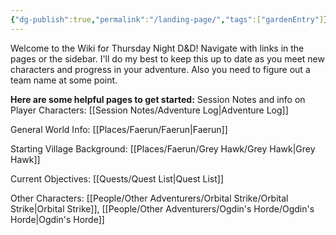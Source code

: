 ```yaml
---
{"dg-publish":true,"permalink":"/landing-page/","tags":["gardenEntry"]}
---
```


Welcome to the Wiki for Thursday Night D&D!  Navigate with links in the pages or the sidebar.  I'll do my best to keep this up to date as you meet new characters and progress in your adventure.  Also you need to figure out a team name at some point.  

**Here are some helpful pages to get started:**
Session Notes and info on Player Characters: [[Session Notes/Adventure Log\|Adventure Log]]

General World Info: [[Places/Faerun/Faerun\|Faerun]]

Starting Village Background: [[Places/Faerun/Grey Hawk/Grey Hawk\|Grey Hawk]]

Current Objectives: [[Quests/Quest List\|Quest List]]

Other Characters: [[People/Other Adventurers/Orbital Strike/Orbital Strike\|Orbital Strike]], [[People/Other Adventurers/Ogdin's Horde/Ogdin's Horde\|Ogdin's Horde]]